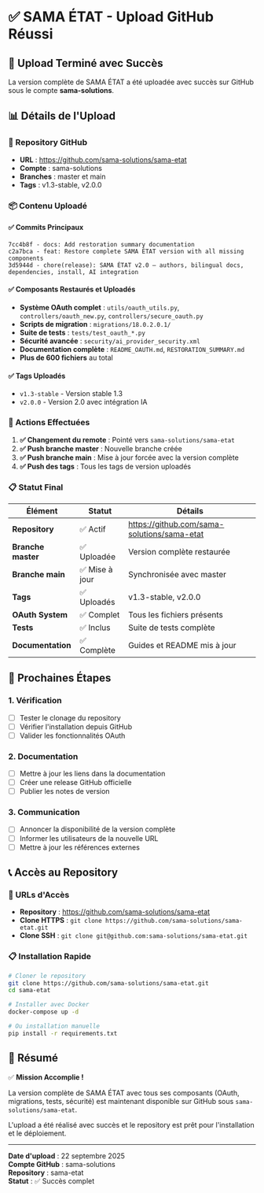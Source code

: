 # ✅ SAMA ÉTAT - Upload GitHub Réussi

## 🎉 Upload Terminé avec Succès

La version complète de SAMA ÉTAT a été uploadée avec succès sur GitHub sous le compte **sama-solutions**.

## 📊 Détails de l'Upload

### 🔗 Repository GitHub
- **URL** : https://github.com/sama-solutions/sama-etat
- **Compte** : sama-solutions
- **Branches** : master et main
- **Tags** : v1.3-stable, v2.0.0

### 📦 Contenu Uploadé

#### ✅ Commits Principaux
```
7cc4b8f - docs: Add restoration summary documentation
c2a7bca - feat: Restore complete SAMA ÉTAT version with all missing components
3d5944d - chore(release): SAMA ÉTAT v2.0 – authors, bilingual docs, dependencies, install, AI integration
```

#### ✅ Composants Restaurés et Uploadés
- **Système OAuth complet** : `utils/oauth_utils.py`, `controllers/oauth_new.py`, `controllers/secure_oauth.py`
- **Scripts de migration** : `migrations/18.0.2.0.1/`
- **Suite de tests** : `tests/test_oauth_*.py`
- **Sécurité avancée** : `security/ai_provider_security.xml`
- **Documentation complète** : `README_OAUTH.md`, `RESTORATION_SUMMARY.md`
- **Plus de 600 fichiers** au total

#### ✅ Tags Uploadés
- `v1.3-stable` - Version stable 1.3
- `v2.0.0` - Version 2.0 avec intégration IA

### 🔧 Actions Effectuées

1. **✅ Changement du remote** : Pointé vers `sama-solutions/sama-etat`
2. **✅ Push branche master** : Nouvelle branche créée
3. **✅ Push branche main** : Mise à jour forcée avec la version complète
4. **✅ Push des tags** : Tous les tags de version uploadés

### 📋 Statut Final

| Élément | Statut | Détails |
|---------|--------|---------|
| **Repository** | ✅ Actif | https://github.com/sama-solutions/sama-etat |
| **Branche master** | ✅ Uploadée | Version complète restaurée |
| **Branche main** | ✅ Mise à jour | Synchronisée avec master |
| **Tags** | ✅ Uploadés | v1.3-stable, v2.0.0 |
| **OAuth System** | ✅ Complet | Tous les fichiers présents |
| **Tests** | ✅ Inclus | Suite de tests complète |
| **Documentation** | ✅ Complète | Guides et README mis à jour |

## 🚀 Prochaines Étapes

### 1. Vérification
- [ ] Tester le clonage du repository
- [ ] Vérifier l'installation depuis GitHub
- [ ] Valider les fonctionnalités OAuth

### 2. Documentation
- [ ] Mettre à jour les liens dans la documentation
- [ ] Créer une release GitHub officielle
- [ ] Publier les notes de version

### 3. Communication
- [ ] Annoncer la disponibilité de la version complète
- [ ] Informer les utilisateurs de la nouvelle URL
- [ ] Mettre à jour les références externes

## 📞 Accès au Repository

### 🔗 URLs d'Accès
- **Repository** : https://github.com/sama-solutions/sama-etat
- **Clone HTTPS** : `git clone https://github.com/sama-solutions/sama-etat.git`
- **Clone SSH** : `git clone git@github.com:sama-solutions/sama-etat.git`

### 📋 Installation Rapide
```bash
# Cloner le repository
git clone https://github.com/sama-solutions/sama-etat.git
cd sama-etat

# Installer avec Docker
docker-compose up -d

# Ou installation manuelle
pip install -r requirements.txt
```

## 🎯 Résumé

✅ **Mission Accomplie !**

La version complète de SAMA ÉTAT avec tous ses composants (OAuth, migrations, tests, sécurité) est maintenant disponible sur GitHub sous `sama-solutions/sama-etat`. 

L'upload a été réalisé avec succès et le repository est prêt pour l'installation et le déploiement.

---

**Date d'upload** : 22 septembre 2025  
**Compte GitHub** : sama-solutions  
**Repository** : sama-etat  
**Statut** : ✅ Succès complet